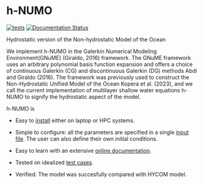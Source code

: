 # h-NUMO
[![tests](https://github.com/ygahounzo/h-NUMO/actions/workflows/ci.yml/badge.svg)](https://github.com/ygahounzo/h-NUMO/actions/workflows/ci.yml)
[![Documentation Status](https://github.com/ygahounzo/h-NUMO/actions/workflows/docs.yml/badge.svg)](https://github.com/ygahounzo/h-NUMO/actions/workflows/docs.yml)

Hydrostatic version of the Non-hydrostatic Model of the Ocean

We implement h-NUMO in the Galerkin Numerical Modeling Environment(GNuME) (Giraldo, 2016) framework. The GNuME framework uses an arbitrary polynomial basis function expansion and offers a choice of continuous Galerkin (CG) and discontinuous Galerkin (DG) methods Abdi and Giraldo (2016). The framework was previously used to construct the Non-Hydrostatic Unified Model of the Ocean Kopera et al. (2023), and we call the current implementation of multilayer shallow water equations h-NUMO to signify the hydrostatic aspect of the
model.

h-NUMO is 

- Easy to [install](https://ygahounzo.github.io/h-NUMO/installation.html) either on laptop or HPC systems.

- Simple to configure: all the parameters are specified in a single [input file](https://ygahounzo.github.io/h-NUMO/running.html). The user can also define their own initial conditions.

- Easy to learn with an extensive [online documentation](https://ygahounzo.github.io/h-NUMO/index.html).

- Tested on idealized [test cases](https://ygahounzo.github.io/h-NUMO/test.html).

- Verified: The model was succesfully compared with HYCOM model.
